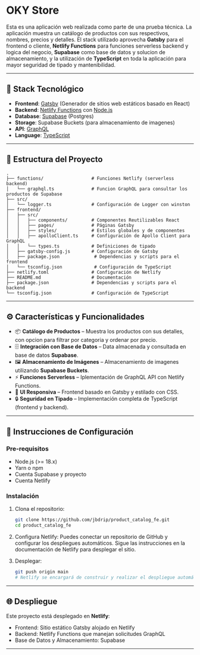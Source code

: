 # OKY Store

Esta es una aplicación web realizada como parte de una prueba técnica. La aplicación muestra un catálogo de productos con sus respectivos, nombres, precios y detalles. El stack utilizado aprovecha **Gatsby** para el frontend o cliente, **Netlify Functions** para funciones serverless backend y logica del negocio, **Supabase** como base de datos y solucion de almacenamiento, y la utilización de **TypeScript** en toda la aplicación para mayor seguridad de tipado y mantenibilidad.

---

## 🚀 Stack Tecnológico

- **Frontend**: [Gatsby](https://www.gatsbyjs.com/) (Generador de sitios web estáticos basado en React)
- **Backend**: [Netlify Functions](https://docs.netlify.com/functions/overview/) con [Node.js](https://nodejs.org/)
- **Database**: [Supabase](https://supabase.com/) (Postgres)
- **Storage**: Supabase Buckets (para almacenamiento de imagenes)
- **API**: [GraphQL](https://graphql.org/)
- **Language**: [TypeScript](https://www.typescriptlang.org/)

---

## 📂 Estructura del Proyecto

```plaintext
.
├── functions/                  # Funciones Netlify (serverless backend)
│   └── graphql.ts              # Funcion GraphQL para consultar los productos de Supabase
├── src/
│   └── logger.ts               # Configuración de Logger con winston
├── frontend/
│   ├── src/
│   │   ├── components/         # Componentes Reutilizables React
│   │   ├── pages/              # Páginas Gatsby
│   │   ├── styles/             # Estilos globales y de componentes
│   │   ├── apolloClient.ts     # Configuración de Apollo Client para GraphQL
│   │   └── types.ts            # Definiciones de tipado
│   ├── gatsby-config.js        # Configuración de Gatsby
│   ├── package.json             # Dependencias y scripts para el frontend
│   └── tsconfig.json            # Configuración de TypeScript
├── netlify.toml                # Configuración de Netlify
├── README.md                   # Documentación
├── package.json                # Dependencias y scripts para el backend
└── tsconfig.json               # Configuración de TypeScript
```

---

## ⚙️ Características y Funcionalidades

- 📦 **Catálogo de Productos** – Muestra los productos con sus detalles, con opcion para filtrar por categoria y ordenar por precio.
- 🗄️ **Integración con Base de Datos** – Data almacenada y consultada en base de datos **Supabase**.
- 🖼️ **Almacenamiento de Imágenes** – Almacenamiento de imagenes utilizando **Supabase Buckets**.
- ⚡ **Funciones Serverless** – Iplementación de GraphQL API con Netlify Functions.
- 🎨 **UI Responsiva** – Frontend basado en Gatsby y estilado con CSS.
- 🔒 **Seguridad en Tipado** – Implementación completa de TypeScript (frontend y backend).

---

## 🔧 Instrucciones de Configuración

### Pre-requisitos
- Node.js (>= 18.x)
- Yarn o npm
- Cuenta Supabase y proyecto
- Cuenta Netlify

### Instalación

1. Clona el repositorio:
   ```bash
   git clone https://github.com/jbdrip/product_catalog_fe.git
   cd product_catalog_fe
   ```

2. Configura Netlify:
   Puedes conectar un repositorio de GitHub y configurar los despliegues automáticos. Sigue las instrucciones en la documentación de Netlify para desplegar el sitio.

3. Desplegar:
   ```bash
   git push origin main
   # Netlify se encargará de construir y realizar el despliegue automáticamente.
   ```

---

## 🌐 Despliegue

Este proyecto está desplegado en **Netlify**:
- Frontend: Sitio estático Gatsby alojado en Netlify
- Backend: Netlify Functions que manejan solicitudes GraphQL
- Base de Datos y Almacenamiento: Supabase

---